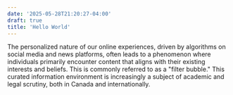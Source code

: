 ```yaml
---
date: '2025-05-28T21:20:27-04:00'
draft: true
title: 'Hello World'
---
```


The personalized nature of our online experiences, driven by algorithms on social media and news platforms, often leads to a phenomenon where individuals primarily encounter content that aligns with their existing interests and beliefs. This is commonly referred to as a "filter bubble." This curated information environment is increasingly a subject of academic and legal scrutiny, both in Canada and internationally.